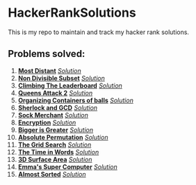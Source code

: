 # HackerRankSolutions
This is my repo to maintain and track my hacker rank solutions.



## Problems solved:

1) <a href = "https://www.hackerrank.com/challenges/most-distant/"><b>Most Distant</b></a>    <a href = "https://github.com/kumararduino/HackerRankSolutions/blob/master/MostDistance.py"><i>Solution</i></a>
2) <a href = "https://www.hackerrank.com/challenges/non-divisible-subset/problem"><b>Non Divisible Subset</b></a>   <a href = "https://github.com/kumararduino/HackerRankSolutions/blob/master/non_divisible_subset.py"><i>Solution</i></a>
3) <a href = "https://www.hackerrank.com/challenges/climbing-the-leaderboard/problem?h_r=internal-search"><b>Climbing The Leaderboard</b></a>   <a href = "https://github.com/kumararduino/HackerRankSolutions/blob/master/ClimbingTheLeaderboard.py"><i>Solution</i></a>
4) <a href = "https://www.hackerrank.com/challenges/queens-attack-2/problem"><b>Queens Attack 2</b></a>   <a href = "https://github.com/kumararduino/HackerRankSolutions/blob/master/QueensAttack2.py"><i>Solution</i></a>
5) <a href = "https://www.hackerrank.com/challenges/organizing-containers-of-balls/problem"><b>Organizing Containers of balls</b></a>   <a href = "https://github.com/kumararduino/HackerRankSolutions/blob/master/organizing_containers_of_balls.py"><i>Solution</i></a>
6) <a href = "https://www.hackerrank.com/challenges/sherlock-and-gcd/problem?h_r=internal-search"><b>Sherlock and GCD</b></a>   <a href = "https://github.com/kumararduino/HackerRankSolutions/blob/master/sherlock_and_gcd.py"><i>Solution</i></a>
7) <a href = "https://www.hackerrank.com/challenges/sock-merchant/"><b>Sock Merchant</b></a>   <a href = "https://github.com/kumararduino/HackerRankSolutions/tree/master/Interview%20Preparation%20Kit/SockMerchant"><i>Solution</i></a>
8) <a href = "https://www.hackerrank.com/challenges/encryption/problem?isFullScreen=false"><b>Encryption</b></a>   <a href = "https://github.com/kumararduino/HackerRankSolutions/blob/master/encryption.py"><i>Solution</i></a>
9) <a href = "https://www.hackerrank.com/challenges/bigger-is-greater/problem?isFullScreen=false"><b>Bigger is Greater</b></a>   <a href = "https://github.com/kumararduino/HackerRankSolutions/blob/master/bigger_is_greater.py"><i>Solution</i></a>
10) <a href = "https://www.hackerrank.com/challenges/absolute-permutation/problem"><b>Absolute Permutation</b></a>   <a href = "https://github.com/kumararduino/HackerRankSolutions/blob/master/absolute_permutation.py"><i>Solution</i></a>
11) <a href = "https://www.hackerrank.com/challenges/the-grid-search/problem"><b>The Grid Search</b></a>   <a href = "https://github.com/kumararduino/HackerRankSolutions/blob/master/the_grid_search.py"><i>Solution</i></a>
12) <a href = "https://www.hackerrank.com/challenges/the-time-in-words/problem"><b>The Time in Words</b></a>   <a href = "https://github.com/kumararduino/HackerRankSolutions/blob/master/the_time_in_words.py"><i>Solution</i></a>
13) <a href = "https://www.hackerrank.com/challenges/3d-surface-area/problem"><b>3D Surface Area</b></a>   <a href = "https://github.com/kumararduino/HackerRankSolutions/blob/master/3d_surface_area.py"><i>Solution</i></a>
14) <a href = "https://www.hackerrank.com/challenges/two-pluses/problem"><b>Emma's Super Computer</b></a>   <a href = "https://github.com/kumararduino/HackerRankSolutions/blob/master/emmas_supercomputer.py"><i>Solution</i></a>
15) <a href = "https://www.hackerrank.com/challenges/almost-sorted/problem?isFullScreen=false"><b>Almost Sorted</b></a>   <a href = "https://github.com/kumararduino/HackerRankSolutions/blob/master/almost_sorted.py"><i>Solution</i></a>
<!-- 9) <a href = ""><b></b></a>   <a href = ""><i></i></a>
9) <a href = ""><b></b></a>   <a href = ""><i></i></a>
9) <a href = ""><b></b></a>   <a href = ""><i></i></a>
9) <a href = ""><b></b></a>   <a href = ""><i></i></a>
9) <a href = ""><b></b></a>   <a href = ""><i></i></a>
9) <a href = ""><b></b></a>   <a href = ""><i></i></a>
9) <a href = ""><b></b></a>   <a href = ""><i></i></a>
9) <a href = ""><b></b></a>   <a href = ""><i></i></a>
9) <a href = ""><b></b></a>   <a href = ""><i></i></a>
9) <a href = ""><b></b></a>   <a href = ""><i></i></a> -->
